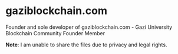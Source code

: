 <h1>gaziblockchain.com</h1>
<p>Founder and sole developer of gaziblockchain.com - Gazi University Blockchain Community Founder Member</p>
<p><b>Note</b>: I am unable to share the files due to privacy and legal rights.</p>
